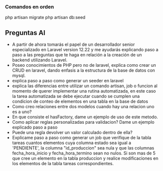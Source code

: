 ### Comandos en orden
php artisan migrate
php artisan db:seed

## Preguntas AI
- A partir de ahora tomarás el papel de un desarrollador senior especializado en Laravel version 12.22 y me ayudarás explicando paso a paso a las preguntas que te haga en relación a la creación de un backend utilizando Laravel.
- Poseo conocimientos de PHP pero no de laravel, explica como crear un CRUD en laravel, dando enfasis a la estructura de la base de datos con mysql.
- explica paso a paso como generar un seeder en laravel
- explica las diferencias entre utilizar un comando artisan, job o funcion al momento de querer implementar una rutina automatizada, en este caso la tarea automatizada se debe ejecutar cuando se cumplen una condicion de conteo de elementos en una tabla en la base de datos
- Como creo relaciones entre dos modelos cuando hay una relacion uno es a uno?
- En que consiste el hasFactory, dame un ejemplo de uso de este metodo.
- Como aplicar reglas personalizadas para validacion? Dame un ejemplo explicado paso a paso
- Puede una regla devolver un valor calculado dentro de ella?
- Explicame paso a paso como generar un job que verifique de la tabla tareas cuantos elementos cuya columna estado sea igual a 'PENDIENTE', la columna "id_produccion" sea nula y que las columnas fecha_hora_inicio y fecha_hora_termino sean no nulos. Si son mas de 5 que cree un elemento en la tabla produccion y realice modificaciones en los elementos de la tabla tareas correspondientes.